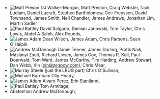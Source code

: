 * ![Matt Preson][18]
  DJ Walker-Morgan, Matt Preston, Craig Webster, Nick Ludlam, Daniel Lucraft, Stephen Bartholomew, Geir Freysson, David Townsend, James Smith, Neil Chandler, James Andrews, Jonathan Lim, Martin Sadler
* ![Paul Battley][5]
  David Salgado, Damian Janowski, Tom Taylor, Chris Lowis, Abdel A Saleh, Alex Pounds,
* ![James Adam][2]
  Dean Wilson, James Adam, Chris Parsons, Sean O'Halpin
* ![Andrew McDonough][20]
  Daniel Tenner, James Darling, Pratik Naik, Máslányi Zsolt, Richard Livsey, James Cox, Thomas R. Koll, Paul Doerwald, Tom Ward, James McCarthy, Tim Harding, Andrew Stewart, Dan Webb, Xin (xin@zenpow.com), Chris Mear, 
* ![Murray Steele][12] (just the LRUG part)
  Chris O'Sullivan, 
* ![Michael Burnham][26] 
  Olly Heady, 
* ![James Adam][1]
  Alvaro Perez, Erin Staniland, 
* ![Paul Battley][3]
  Tom Armitage, 
* Abstention
  Andrew McDonough,

[1]: http://assets.lrug.org/images/logos/james_adam/lrug-logo.gif
[2]: http://assets.lrug.org/images/logos/james_adam/lrug.png
[3]: http://assets.lrug.org/images/logos/paul_battley/lrug-1.png
[4]: http://assets.lrug.org/images/logos/paul_battley/lrug-2.png
[5]: http://assets.lrug.org/images/logos/paul_battley/lrug-3.png
[6]: http://assets.lrug.org/images/logos/paul_battley/lrug-3-mono.png
[10]: http://assets.lrug.org/images/logos/richard_livsey/1914089.png
[11]: http://assets.lrug.org/images/logos/skillsmatter/lrug.jpg
[12]: http://assets.lrug.org/images/logos/murray_steele/lrug_nights.png
[14]: http://assets.lrug.org/images/logos/andrew_stewart/lrug.png
[15]: http://assets.lrug.org/images/logos/mike_thomas/lrug.jpg
[16]: http://assets.lrug.org/images/logos/mike_thomas/lrug-01.jpg
[17]: http://assets.lrug.org/images/logos/matt_preston/lrug_logo.jpg
[18]: http://assets.lrug.org/images/logos/matt_preston/lrug_logo_2.jpg
[19]: http://assets.lrug.org/images/logos/chris_parsons/elle-rug.jpg
[20]: http://assets.lrug.org/images/logos/andrew_mcdonough/elrug.jpg
[22]: http://assets.lrug.org/images/logos/murray_steele/lrug-river.png
[24]: http://assets.lrug.org/images/logos/paul_battley/lrug-knuckles.jpg
[25]: http://assets.lrug.org/images/logos/michael_burnham/lrug-1.png
[26]: http://assets.lrug.org/images/logos/michael_burnham/lrug-2.png
[27]: http://assets.lrug.org/images/logos/jonathan_lim/lrug.png

